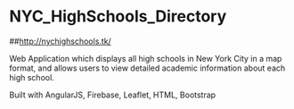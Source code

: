 # NYC_HighSchools_Directory

##http://nychighschools.tk/

Web Application which displays all high schools in New York City in a map format, and allows users to view detailed academic information
about each high school.

Built with AngularJS, Firebase, Leaflet, HTML, Bootstrap
